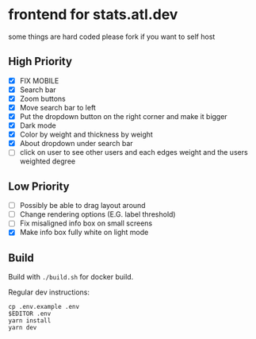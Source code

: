 # frontend for stats.atl.dev

some things are hard coded please fork if you want to self host

## **High Priority**

- [x] FIX MOBILE
- [x] Search bar
- [x] Zoom buttons
- [x] Move search bar to left
- [x] Put the dropdown button on the right corner and make it bigger
- [x] Dark mode
- [x] Color by weight and thickness by weight
- [x] About dropdown under search bar
- [ ] click on user to see other users and each edges weight and the users weighted degree

## **Low Priority**

- [ ] Possibly be able to drag layout around
- [ ] Change rendering options (E.G. label threshold)
- [ ] Fix misaligned info box on small screens
- [X] Make info box fully white on light mode

## Build

Build with `./build.sh` for docker build.

Regular dev instructions:

```
cp .env.example .env
$EDITOR .env
yarn install
yarn dev
```
